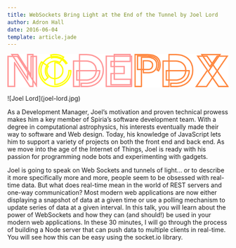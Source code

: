 ```yaml
---
title: WebSockets Bring Light at the End of the Tunnel by Joel Lord
author: Adron Hall
date: 2016-06-04
template: article.jade
---
```

[![Node PDX 2016](nodepdx-2016-logo.png)](http://nodepdx.org)

<div class="image float-left">
    ![Joel Lord](joel-lord.jpg)
</div>

As a Development Manager, Joel’s motivation and proven technical prowess makes him a key member of Spiria’s software development team. With a degree in computational astrophysics, his interests eventually made their way to software and Web design. Today, his knowledge of JavaScript lets him to support a variety of projects on both the front end and back end. As we move into the age of the Internet of Things, Joel is ready with his passion for programming node bots and experimenting with gadgets.

<span class="more"></span>

Joel is going to speak on Web Sockets and tunnels of light… or to describe it more specifically more and more, people seem to be obsessed with real-time data.  But what does real-time mean in the world of REST servers and one-way communication?  Most modern web applications are now either displaying a snapshot of data at a given time or use a polling mechanism to update series of data at a given interval.
In this talk, you will learn about the power of WebSockets and how they can (and should!) be used in your modern web applications. In these 30 minutes, I will go through the process of building a Node server that can push data to multiple clients in real-time.  You will see how this can be easy using the socket.io library.